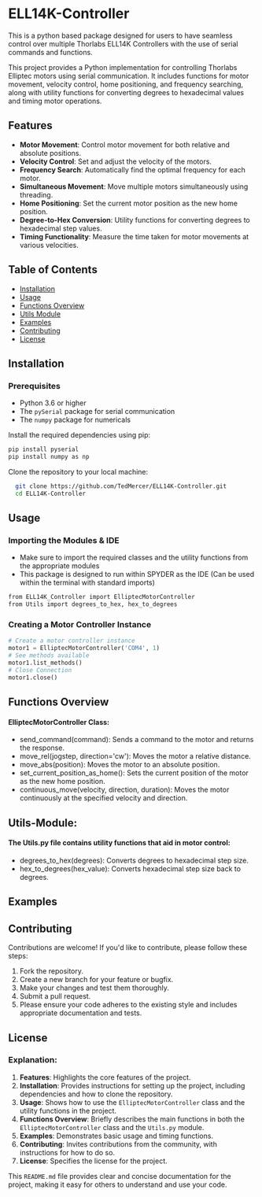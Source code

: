 # ELL14K-Controller
This is a python based package designed for users to have seamless control over multiple Thorlabs ELL14K Controllers with the use of serial commands and functions. 

This project provides a Python implementation for controlling Thorlabs Elliptec motors using serial communication. It includes functions for motor movement, velocity control, home positioning, and frequency searching, along with utility functions for converting degrees to hexadecimal values and timing motor operations.

## Features

- **Motor Movement**: Control motor movement for both relative and absolute positions.
- **Velocity Control**: Set and adjust the velocity of the motors.
- **Frequency Search**: Automatically find the optimal frequency for each motor.
- **Simultaneous Movement**: Move multiple motors simultaneously using threading.
- **Home Positioning**: Set the current motor position as the new home position.
- **Degree-to-Hex Conversion**: Utility functions for converting degrees to hexadecimal step values.
- **Timing Functionality**: Measure the time taken for motor movements at various velocities.

## Table of Contents

- [Installation](#installation)
- [Usage](#usage)
- [Functions Overview](#functions-overview)
- [Utils Module](#utils-module)
- [Examples](#examples)
- [Contributing](#contributing)
- [License](#license)

## Installation

### Prerequisites

- Python 3.6 or higher
- The `pySerial` package for serial communication
- The `numpy` package for numericals

Install the required dependencies using pip:

```bash
pip install pyserial
pip install numpy as np
```

Clone the repository to your local machine:
```bash
  git clone https://github.com/TedMercer/ELL14K-Controller.git
  cd ELL14K-Controller
```

## Usage

### Importing the Modules & IDE
- Make sure to import the required classes and the utility functions from the appropriate modules
- This package is designed to run within SPYDER as the IDE (Can be used within the terminal with standard imports)

```bash
from ELL14K_Controller import ElliptecMotorController
from Utils import degrees_to_hex, hex_to_degrees
```

### Creating a Motor Controller Instance
```python
# Create a motor controller instance
motor1 = ElliptecMotorController('COM4', 1)
# See methods available
motor1.list_methods()
# Close Connection
motor1.close()
```

## Functions Overview
#### ElliptecMotorController Class:
- send_command(command): Sends a command to the motor and returns the response.
- move_rel(jogstep, direction='cw'): Moves the motor a relative distance.
- move_abs(position): Moves the motor to an absolute position.
- set_current_position_as_home(): Sets the current position of the motor as the new home position.
- continuous_move(velocity, direction, duration): Moves the motor continuously at the specified velocity and direction.
  
## Utils-Module:
#### The Utils.py file contains utility functions that aid in motor control:
- degrees_to_hex(degrees): Converts degrees to hexadecimal step size.
- hex_to_degrees(hex_value): Converts hexadecimal step size back to degrees.

## Examples

## Contributing
Contributions are welcome! If you'd like to contribute, please follow these steps:

1. Fork the repository.
2. Create a new branch for your feature or bugfix.
3. Make your changes and test them thoroughly.
4. Submit a pull request.
5. Please ensure your code adheres to the existing style and includes appropriate documentation and tests.

## License

### Explanation:
1. **Features**: Highlights the core features of the project.
2. **Installation**: Provides instructions for setting up the project, including dependencies and how to clone the repository.
3. **Usage**: Shows how to use the `ElliptecMotorController` class and the utility functions in the project.
4. **Functions Overview**: Briefly describes the main functions in both the `ElliptecMotorController` class and the `Utils.py` module.
5. **Examples**: Demonstrates basic usage and timing functions.
6. **Contributing**: Invites contributions from the community, with instructions for how to do so.
7. **License**: Specifies the license for the project.

This `README.md` file provides clear and concise documentation for the project, making it easy for others to understand and use your code.
